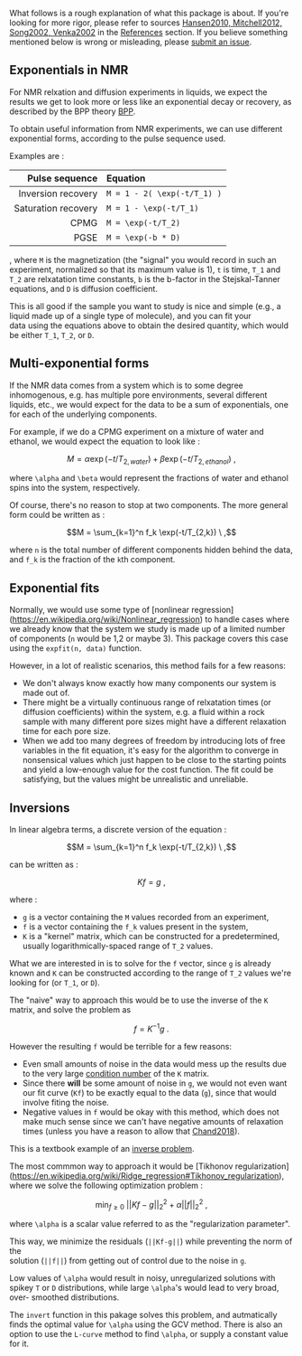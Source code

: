 What follows is a rough explanation of what this package is about.
If you're looking for more rigor, please refer to sources 
[Hansen2010, Mitchell2012, Song2002, Venka2002](@cite)
in the 
[References](references.md) section. If you believe something mentioned below is wrong
or misleading, please [submit an issue](https://github.com/arismavridis/NMRInversions.jl/issues/new).

## Exponentials in NMR
For NMR relxation and diffusion experiments in liquids, we expect
the results we get to look more or less like an exponential decay 
or recovery, as described by the BPP theory [BPP](@cite).

To obtain useful information from NMR experiments, we can use different 
exponential forms, according to the pulse sequence used.

Examples are : 

| Pulse sequence    | Equation |
|------------------:|:---------| 
| Inversion recovery | `` M = 1 - 2( \exp(-t/T_1) ) `` |
| Saturation recovery| `` M = 1 - \exp(-t/T_1)  `` |
| CPMG               | `` M = \exp(-t/T_2)  `` |
| PGSE               | `` M = \exp(-b * D)  `` |

, where ``M`` is the magnetization (the "signal" you would record in such an 
experiment, normalized so that its maximum value is 1), ``t`` is time, ``T_1`` 
and ``T_2`` are relxatation time constants, ``b`` is the b-factor in the 
Stejskal-Tanner equations, and ``D`` is diffusion coefficient.

This is all good if the sample you want to study is nice and simple 
(e.g., a liquid made up of a single type of molecule), and you can fit your  
data using the equations above to obtain the desired quantity, which would be 
either ``T_1``, ``T_2``, or ``D``. 

## Multi-exponential forms

If the NMR data comes from a system which is to some degree inhomogenous,
e.g. has multiple pore environments, several different liquids, etc., 
we would expect for the data to be a sum of exponentials, one for each of
the underlying components.

For example, if we do a CPMG experiment on a mixture of water and ethanol,
we would expect the equation to look like :

```math
M = \alpha \exp(-t/T_{2, water}) + \beta \exp(-t/T_{2, ethanol}) \ ,
```
where ``\alpha`` and ``\beta`` would represent the fractions of 
water and ethanol spins into the system, respectively.

Of course, there's no reason to stop at two components.
The more general form could be written as :

```math
M = \sum_{k=1}^n f_k \exp(-t/T_{2,k}) \ ,
```

where ``n`` is the total number of different components hidden behind the data,
and ``f_k`` is the fraction of the ``k``th component.

## Exponential fits

Normally, we would use some type of [nonlinear regression]
(https://en.wikipedia.org/wiki/Nonlinear_regression)
to handle cases where we already know that the system we 
study is made up of a limited number of components 
(``n`` would be 1,2 or maybe 3). 
This package covers this case using the `expfit(n, data)` function.


However, in a lot of realistic scenarios, this method fails for a few reasons:

- We don't always know exactly how many components our system is made out of.
- There might be a virtually continuous range of relxatation times (or diffusion 
  coefficients) within the system, e.g. a fluid within a rock sample with 
  many different pore sizes might have a different relaxation time for each pore size.
- When we add too many degrees of freedom by introducing lots of free 
  variables in the fit equation, it's easy for the algorithm to converge
  in nonsensical values which just happen to be close to the starting points 
  and yield a low-enough value for the cost function. The fit could be satisfying,
  but the values might be unrealistic and unreliable.

## Inversions

In linear algebra terms, a discrete version of the equation :
```math
M = \sum_{k=1}^n f_k \exp(-t/T_{2,k})  \ ,
```
can be written as :
```math
Kf = g \ ,
```
where :
- ``g`` is a vector containing the ``M`` values recorded from an experiment,
- ``f`` is a vector containing the ``f_k`` values present in the system,
- ``K`` is a "kernel" matrix, which can be constructed for a predetermined, usually
  logarithmically-spaced range of ``T_2`` values.

What we are interested in is to solve for the ``f`` vector, since 
``g`` is already known and ``K`` can be constructed according to the range of 
``T_2`` values we're looking for (or ``T_1``, or ``D``).

The "naive" way to approach this would be to use the inverse of the ``K`` matrix, and 
solve the problem as 

```math
f = K^{-1}g \ .
``` 

However the resulting ``f`` would be terrible for a few reasons:

- Even small amounts of noise in the data would mess up the results due to the very large 
  [condition number](https://en.wikipedia.org/wiki/Condition_number) of the ``K`` matrix. 
- Since there **will** be some amount of noise in ``g``, we would not even want our fit 
  curve (``Kf``) to be exactly equal to the data (``g``), since that would involve fiting 
  the noise.
- Negative values in ``f`` would be okay with this method, which does not make much 
  sense since we can't have negative amounts of relaxation times 
  (unless you have a reason to allow that [Chand2018](@cite)).

This is a textbook example of an [inverse problem](https://en.wikipedia.org/wiki/Inverse_problem).

The most commmon way to approach it would be [Tikhonov regularization]
(https://en.wikipedia.org/wiki/Ridge_regression#Tikhonov_regularization),
where we solve the following optimization problem : 

```math
\min_{f \geq 0} \ ||Kf-g||_2^2 + \alpha ||f||_2^2 \ ,
```

where ``\alpha`` is a scalar value referred to as the "regularization parameter".

This way, we minimize the residuals (``||Kf-g||``) while preventing the norm of the  
solution (``||f||``) from getting out of control due to the noise in ``g``.

Low values of ``\alpha`` would result in noisy, unregularized solutions with spikey
``T`` or ``D`` distributions, while large ``\alpha``'s would lead to very broad, over-
smoothed distributions.

The `invert` function in this pakage solves this problem, and autmatically finds the 
optimal value for ``\alpha`` using the GCV method. There is also an option to use the 
`L-curve` method to find ``\alpha``, or supply a constant value for it.
